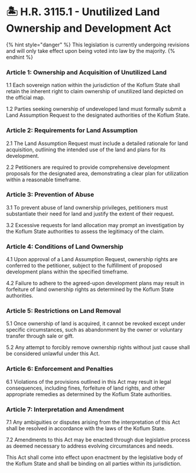# 🏝️ H.R. 3115.1 - Unutilized Land Ownership and Development Act

{% hint style="danger" %}
This legislation is currently undergoing revisions and will only take effect upon being voted into law by the majority.
{% endhint %}

### **Article 1: Ownership and Acquisition of Unutilized Land**

1.1 Each sovereign nation within the jurisdiction of the Koflum State shall retain the inherent right to claim ownership of unutilized land depicted on the official map.

1.2 Parties seeking ownership of undeveloped land must formally submit a Land Assumption Request to the designated authorities of the Koflum State.

### **Article 2: Requirements for Land Assumption**

2.1 The Land Assumption Request must include a detailed rationale for land acquisition, outlining the intended use of the land and plans for its development.

2.2 Petitioners are required to provide comprehensive development proposals for the designated area, demonstrating a clear plan for utilization within a reasonable timeframe.

### **Article 3: Prevention of Abuse**

3.1 To prevent abuse of land ownership privileges, petitioners must substantiate their need for land and justify the extent of their request.

3.2 Excessive requests for land allocation may prompt an investigation by the Koflum State authorities to assess the legitimacy of the claim.

### **Article 4: Conditions of Land Ownership**

4.1 Upon approval of a Land Assumption Request, ownership rights are conferred to the petitioner, subject to the fulfillment of proposed development plans within the specified timeframe.

4.2 Failure to adhere to the agreed-upon development plans may result in forfeiture of land ownership rights as determined by the Koflum State authorities.

### **Article 5: Restrictions on Land Removal**

5.1 Once ownership of land is acquired, it cannot be revoked except under specific circumstances, such as abandonment by the owner or voluntary transfer through sale or gift.

5.2 Any attempt to forcibly remove ownership rights without just cause shall be considered unlawful under this Act.

### **Article 6: Enforcement and Penalties**

6.1 Violations of the provisions outlined in this Act may result in legal consequences, including fines, forfeiture of land rights, and other appropriate remedies as determined by the Koflum State authorities.

### **Article 7: Interpretation and Amendment**

7.1 Any ambiguities or disputes arising from the interpretation of this Act shall be resolved in accordance with the laws of the Koflum State.

7.2 Amendments to this Act may be enacted through due legislative process as deemed necessary to address evolving circumstances and needs.

This Act shall come into effect upon enactment by the legislative body of the Koflum State and shall be binding on all parties within its jurisdiction.
